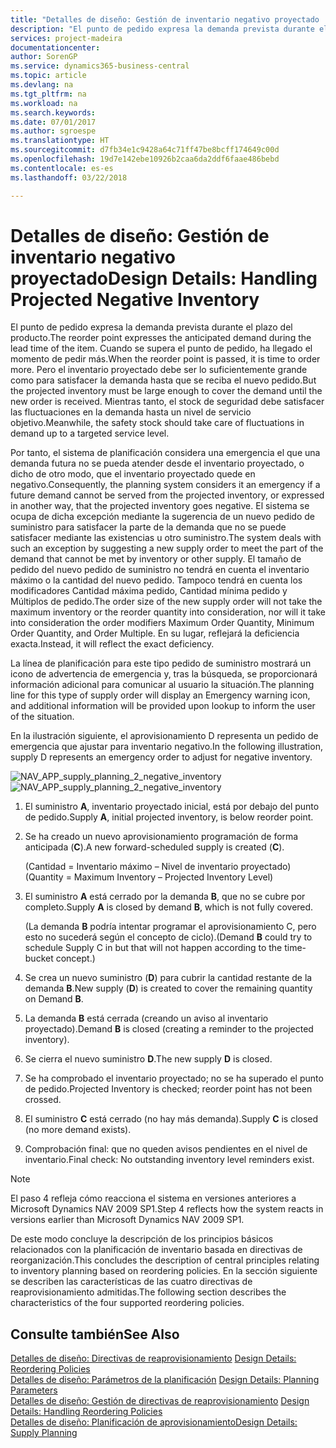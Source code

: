 ```yaml
---
title: "Detalles de diseño: Gestión de inventario negativo proyectado | Documentos de Microsoft"
description: "El punto de pedido expresa la demanda prevista durante el plazo del producto. Cuando se supera el punto de pedido, ha llegado el momento de pedir más. Pero el inventario proyectado debe ser lo suficientemente grande como para satisfacer la demanda hasta que se reciba el nuevo pedido. Mientras tanto, el stock de seguridad debe satisfacer las fluctuaciones en la demanda hasta un nivel de servicio objetivo."
services: project-madeira
documentationcenter: 
author: SorenGP
ms.service: dynamics365-business-central
ms.topic: article
ms.devlang: na
ms.tgt_pltfrm: na
ms.workload: na
ms.search.keywords: 
ms.date: 07/01/2017
ms.author: sgroespe
ms.translationtype: HT
ms.sourcegitcommit: d7fb34e1c9428a64c71ff47be8bcff174649c00d
ms.openlocfilehash: 19d7e142ebe10926b2caa6da2ddf6faae486bebd
ms.contentlocale: es-es
ms.lasthandoff: 03/22/2018

---
```

# <a name="design-details-handling-projected-negative-inventory"></a><span data-ttu-id="2143e-106">Detalles de diseño: Gestión de inventario negativo proyectado</span><span class="sxs-lookup"><span data-stu-id="2143e-106">Design Details: Handling Projected Negative Inventory</span></span>
<span data-ttu-id="2143e-107">El punto de pedido expresa la demanda prevista durante el plazo del producto.</span><span class="sxs-lookup"><span data-stu-id="2143e-107">The reorder point expresses the anticipated demand during the lead time of the item.</span></span> <span data-ttu-id="2143e-108">Cuando se supera el punto de pedido, ha llegado el momento de pedir más.</span><span class="sxs-lookup"><span data-stu-id="2143e-108">When the reorder point is passed, it is time to order more.</span></span> <span data-ttu-id="2143e-109">Pero el inventario proyectado debe ser lo suficientemente grande como para satisfacer la demanda hasta que se reciba el nuevo pedido.</span><span class="sxs-lookup"><span data-stu-id="2143e-109">But the projected inventory must be large enough to cover the demand until the new order is received.</span></span> <span data-ttu-id="2143e-110">Mientras tanto, el stock de seguridad debe satisfacer las fluctuaciones en la demanda hasta un nivel de servicio objetivo.</span><span class="sxs-lookup"><span data-stu-id="2143e-110">Meanwhile, the safety stock should take care of fluctuations in demand up to a targeted service level.</span></span>  

 <span data-ttu-id="2143e-111">Por tanto, el sistema de planificación considera una emergencia el que una demanda futura no se pueda atender desde el inventario proyectado, o dicho de otro modo, que el inventario proyectado quede en negativo.</span><span class="sxs-lookup"><span data-stu-id="2143e-111">Consequently, the planning system considers it an emergency if a future demand cannot be served from the projected inventory, or expressed in another way, that the projected inventory goes negative.</span></span> <span data-ttu-id="2143e-112">El sistema se ocupa de dicha excepción mediante la sugerencia de un nuevo pedido de suministro para satisfacer la parte de la demanda que no se puede satisfacer mediante las existencias u otro suministro.</span><span class="sxs-lookup"><span data-stu-id="2143e-112">The system deals with such an exception by suggesting a new supply order to meet the part of the demand that cannot be met by inventory or other supply.</span></span> <span data-ttu-id="2143e-113">El tamaño de pedido del nuevo pedido de suministro no tendrá en cuenta el inventario máximo o la cantidad del nuevo pedido. Tampoco tendrá en cuenta los modificadores Cantidad máxima pedido, Cantidad mínima pedido y Múltiplos de pedido.</span><span class="sxs-lookup"><span data-stu-id="2143e-113">The order size of the new supply order will not take the maximum inventory or the reorder quantity into consideration, nor will it take into consideration the order modifiers Maximum Order Quantity, Minimum Order Quantity, and Order Multiple.</span></span> <span data-ttu-id="2143e-114">En su lugar, reflejará la deficiencia exacta.</span><span class="sxs-lookup"><span data-stu-id="2143e-114">Instead, it will reflect the exact deficiency.</span></span>  

 <span data-ttu-id="2143e-115">La línea de planificación para este tipo pedido de suministro mostrará un icono de advertencia de emergencia y, tras la búsqueda, se proporcionará información adicional para comunicar al usuario la situación.</span><span class="sxs-lookup"><span data-stu-id="2143e-115">The planning line for this type of supply order will display an Emergency warning icon, and additional information will be provided upon lookup to inform the user of the situation.</span></span>  

 <span data-ttu-id="2143e-116">En la ilustración siguiente, el aprovisionamiento D representa un pedido de emergencia que ajustar para inventario negativo.</span><span class="sxs-lookup"><span data-stu-id="2143e-116">In the following illustration, supply D represents an emergency order to adjust for negative inventory.</span></span>  

 <span data-ttu-id="2143e-117">![](media/nav_app_supply_planning_2_negative_inventory.png "NAV_APP_supply_planning_2_negative_inventory")</span><span class="sxs-lookup"><span data-stu-id="2143e-117">![](media/nav_app_supply_planning_2_negative_inventory.png "NAV_APP_supply_planning_2_negative_inventory")</span></span>  

1.  <span data-ttu-id="2143e-118">El suministro **A**, inventario proyectado inicial, está por debajo del punto de pedido.</span><span class="sxs-lookup"><span data-stu-id="2143e-118">Supply **A**, initial projected inventory, is below reorder point.</span></span>  

2.  <span data-ttu-id="2143e-119">Se ha creado un nuevo aprovisionamiento programación de forma anticipada (**C**).</span><span class="sxs-lookup"><span data-stu-id="2143e-119">A new forward-scheduled supply is created (**C**).</span></span>  

     <span data-ttu-id="2143e-120">(Cantidad = Inventario máximo – Nivel de inventario proyectado)</span><span class="sxs-lookup"><span data-stu-id="2143e-120">(Quantity = Maximum Inventory – Projected Inventory Level)</span></span>  

3.  <span data-ttu-id="2143e-121">El suministro **A** está cerrado por la demanda **B**, que no se cubre por completo.</span><span class="sxs-lookup"><span data-stu-id="2143e-121">Supply **A** is closed by demand **B**, which is not fully covered.</span></span>  

     <span data-ttu-id="2143e-122">(La demanda **B** podría intentar programar el aprovisionamiento C, pero esto no sucederá según el concepto de ciclo).</span><span class="sxs-lookup"><span data-stu-id="2143e-122">(Demand **B** could try to schedule Supply C in but that will not happen according to the time-bucket concept.)</span></span>  

4.  <span data-ttu-id="2143e-123">Se crea un nuevo suministro (**D**) para cubrir la cantidad restante de la demanda **B**.</span><span class="sxs-lookup"><span data-stu-id="2143e-123">New supply (**D**) is created to cover the remaining quantity on Demand **B**.</span></span>  

5.  <span data-ttu-id="2143e-124">La demanda **B** está cerrada (creando un aviso al inventario proyectado).</span><span class="sxs-lookup"><span data-stu-id="2143e-124">Demand **B** is closed (creating a reminder to the projected inventory).</span></span>  

6.  <span data-ttu-id="2143e-125">Se cierra el nuevo suministro **D**.</span><span class="sxs-lookup"><span data-stu-id="2143e-125">The new supply **D** is closed.</span></span>  

7.  <span data-ttu-id="2143e-126">Se ha comprobado el inventario proyectado; no se ha superado el punto de pedido.</span><span class="sxs-lookup"><span data-stu-id="2143e-126">Projected Inventory is checked; reorder point has not been crossed.</span></span>  

8.  <span data-ttu-id="2143e-127">El suministro **C** está cerrado (no hay más demanda).</span><span class="sxs-lookup"><span data-stu-id="2143e-127">Supply **C** is closed (no more demand exists).</span></span>  

9. <span data-ttu-id="2143e-128">Comprobación final: que no queden avisos pendientes en el nivel de inventario.</span><span class="sxs-lookup"><span data-stu-id="2143e-128">Final check: No outstanding inventory level reminders exist.</span></span>  

> [!NOTE]  
>  <span data-ttu-id="2143e-129">El paso 4 refleja cómo reacciona el sistema en versiones anteriores a Microsoft Dynamics NAV 2009 SP1.</span><span class="sxs-lookup"><span data-stu-id="2143e-129">Step 4 reflects how the system reacts in versions earlier than Microsoft Dynamics NAV 2009 SP1.</span></span>  

 <span data-ttu-id="2143e-130">De este modo concluye la descripción de los principios básicos relacionados con la planificación de inventario basada en directivas de reorganización.</span><span class="sxs-lookup"><span data-stu-id="2143e-130">This concludes the description of central principles relating to inventory planning based on reordering policies.</span></span> <span data-ttu-id="2143e-131">En la sección siguiente se describen las características de las cuatro directivas de reaprovisionamiento admitidas.</span><span class="sxs-lookup"><span data-stu-id="2143e-131">The following section describes the characteristics of the four supported reordering policies.</span></span>  

## <a name="see-also"></a><span data-ttu-id="2143e-132">Consulte también</span><span class="sxs-lookup"><span data-stu-id="2143e-132">See Also</span></span>  
 <span data-ttu-id="2143e-133">[Detalles de diseño: Directivas de reaprovisionamiento](design-details-reordering-policies.md) </span><span class="sxs-lookup"><span data-stu-id="2143e-133">[Design Details: Reordering Policies](design-details-reordering-policies.md) </span></span>  
 <span data-ttu-id="2143e-134">[Detalles de diseño: Parámetros de la planificación](design-details-planning-parameters.md) </span><span class="sxs-lookup"><span data-stu-id="2143e-134">[Design Details: Planning Parameters](design-details-planning-parameters.md) </span></span>  
 <span data-ttu-id="2143e-135">[Detalles de diseño: Gestión de directivas de reaprovisionamiento](design-details-handling-reordering-policies.md) </span><span class="sxs-lookup"><span data-stu-id="2143e-135">[Design Details: Handling Reordering Policies](design-details-handling-reordering-policies.md) </span></span>  
 [<span data-ttu-id="2143e-136">Detalles de diseño: Planificación de aprovisionamiento</span><span class="sxs-lookup"><span data-stu-id="2143e-136">Design Details: Supply Planning</span></span>](design-details-supply-planning.md)


